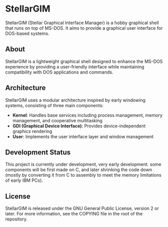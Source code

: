 # StellarGIM

StellarGIM (Stellar Graphical Interface Manager) is a hobby graphical shell that runs on top of MS-DOS. It aims to provide a graphical user interface for DOS-based systems.

## About
StellarGIM is a lightweight graphical shell designed to enhance the MS-DOS experience by providing a user-friendly interface while maintaining compatibility with DOS applications and commands.

## Architecture
StellarGIM uses a modular architecture inspired by early windowing systems, consisting of three main components:

- **Kernel**: Handles base services including process management, memory management, and cooperative multitasking
- **GDI (Graphical Device Interface)**: Provides device-independent graphics rendering
- **User**: Implements the user interface layer and window management

## Development Status
This project is currently under development, very early development. some components will be first made on C, and later shrinking the code down (mostly by converting it from C to assembly to meet the memory limitations of early IBM PCs).

## License
StellarGIM is released under the GNU General Public License, version 2 or later. For more information, see the COPYING file in the root of the repository.